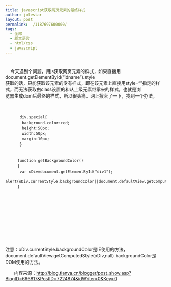 ```yaml
---
title: javascript获取网页元素的最终样式
author: jolestar
layout: post
permalink:  /1187697600000/
tags:
  - 全部
  - 脚本语言
  - html/css
  - javascript
---
```

# 

    今天遇到个问题，用js获取网页元素的样式，如果直接用 document.getElementById(“idname”).style  
获取的话，只能获取该元素的专有样式，即在该元素上直接用style=“”指定的样式，而无法获取由class设置的和从上级元素继承来的样式，也就是浏  
览器生成dom后最终的样式，所以很头痛。网上搜索了一下，找到一个办法。

    
       　　
       　　
       　　div.special{
       　　 background-color:red;
       　　 height:50px;
       　　 width:50px;
       　　 margin:10px;
       　　}
      　　
      　　
      　　function getBackgroundColor()
      　　{
      　　 var oDiv=document.getElementById("div1");
      　　 alert(oDiv.currentStyle.backgroundColor||document.defaultView.getComputedStyle(oDiv,null).backgroundColor);
      　　}
      　　
      　　
      　　
      　　
      　　
          
      　　
      　　  

 

注意：oDiv.currentStyle.backgroundColor是IE使用的方法，document.defaultView.getComputedStyle(oDiv,null).backgroundColor是DOM使用的方法。 

       内容来源：http://blog.tianya.cn/blogger/post_show.asp?BlogID=666817&PostID=7224874&idWriter=0&Key=0
